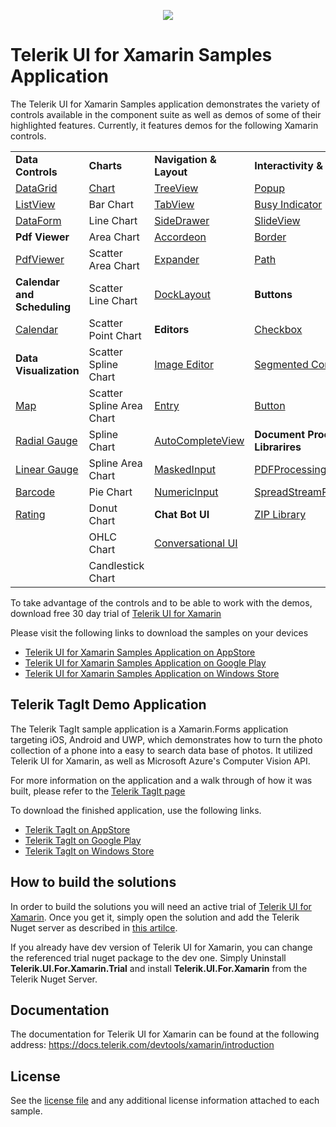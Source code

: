 <p align="center"> <img src="../master/_Samples Application/Telerik-UI-For-Xamarin-SDK-Image.png"/></p>

Telerik UI for Xamarin Samples Application
======================
The Telerik UI for Xamarin Samples application demonstrates the variety of controls available in the component suite as well as demos of some of their highlighted features. Currently, it features demos for the following Xamarin controls.

|   |   |   |   |
|---|---|---|---|
| **Data Controls**                                                  | **Charts**                                                                           | **Navigation & Layout**                                                  | **Interactivity & UX**  
|[DataGrid](https://www.telerik.com/xamarin-ui/datagrid)             | [Chart](https://www.telerik.com/xamarin-ui/chart)                                    |[TreeView](https://www.telerik.com/xamarin-ui/treeview)                   | [Popup](https://www.telerik.com/xamarin-ui/popup)       
|[ListView](https://www.telerik.com/xamarin-ui/listview)             | Bar Chart                                                                            |[TabView](https://www.telerik.com/xamarin-ui/tabview)                     | [Busy Indicator](https://www.telerik.com/xamarin-ui/busy-indicator)
|[DataForm](https://www.telerik.com/xamarin-ui/dataform)             | Line Chart                                                                           |[SideDrawer](https://www.telerik.com/xamarin-ui/sidedrawer)               | [SlideView](https://www.telerik.com/xamarin-ui/slideview)  
| **Pdf Viewer**                                                     | Area Chart                                                                           |[Accordeon](https://www.telerik.com/xamarin-ui/accordion)                 | [Border](https://www.telerik.com/xamarin-ui/border)  
|[PdfViewer](https://www.telerik.com/xamarin-ui/pdfviewer)           | Scatter Area Chart                                                                   |[Expander](https://www.telerik.com/xamarin-ui/expander)                   | [Path](https://www.telerik.com/xamarin-ui/radpath)     
| **Calendar and Scheduling**                                        | Scatter Line Chart                                                                   |[DockLayout](https://www.telerik.com/xamarin-ui/docklayout)               | **Buttons**
|[Calendar](https://www.telerik.com/xamarin-ui/calendar)             | Scatter Point Chart                                                                  | **Editors**                                                              | [Checkbox](https://www.telerik.com/xamarin-ui/checkbox)
| **Data Visualization**                                             | Scatter Spline Chart                                                                 |[Image Editor](https://www.telerik.com/xamarin-ui/image-editor)           | [Segmented Control](https://www.telerik.com/xamarin-ui/segmented)
|[Map](https://www.telerik.com/xamarin-ui/map)                       | Scatter Spline Area Chart                                                            |[Entry](https://www.telerik.com/xamarin-ui/radentry)                      | [Button](https://www.telerik.com/xamarin-ui/buttons)
|[Radial Gauge](https://www.telerik.com/xamarin-ui/gauges)           | Spline Chart                                                                         |[AutoCompleteView](https://www.telerik.com/xamarin-ui/autocompleteview)   | **Document Processing Librarires**   
|[Linear Gauge](https://www.telerik.com/xamarin-ui/gauges)           | Spline Area Chart                                                                    |[MaskedInput](https://www.telerik.com/xamarin-ui/maskedinput)             | [PDFProcessing](https://www.telerik.com/xamarin-ui/pdfprocessing)
|[Barcode](https://www.telerik.com/xamarin-ui/barcode)               | Pie Chart                                                                            |[NumericInput](https://www.telerik.com/xamarin-ui/numericinput)           | [SpreadStreamProcessing](https://www.telerik.com/xamarin-ui/spreadstreamprocessing)
|[Rating](https://www.telerik.com/xamarin-ui/rating)                 | Donut Chart                                                                          | **Chat Bot UI**                                                          | [ZIP Library](https://www.telerik.com/xamarin-ui/zip-library)     
|                                                                    | OHLC Chart                                                                           |[Conversational UI](https://www.telerik.com/xamarin-ui/conversational-ui) |                                                                      | 
|                                                                    | Candlestick Chart                                                                    |                                                                          | 
                

To take advantage of the controls and to be able to work with the demos, download free 30 day trial of [Telerik UI for Xamarin](https://www.telerik.com/xamarin-ui)

Please visit the following links to download the samples on your devices
* [Telerik UI for Xamarin Samples Application on AppStore](https://itunes.apple.com/dm/app/telerik-ui-for-xamarin-examples/id1083924868?mt=8)
* [Telerik UI for Xamarin Samples Application on Google Play](https://play.google.com/store/apps/details?id=com.telerik.xamarin&hl=en)
* [Telerik UI for Xamarin Samples Application on Windows Store](https://www.microsoft.com/en-us/store/p/telerik-ui-for-xamarin-examples/9pld1kn2tcxs)

Telerik TagIt Demo Application
-------
The Telerik TagIt sample application is a Xamarin.Forms application targeting iOS, Android and UWP, which demonstrates how to turn the photo collection of a phone into a easy to search data base of photos. It utilized Telerik UI for Xamarin, as well as Microsoft Azure's Computer Vision API. 

For more information on the application and a walk through of how it was built, please refer to the [Telerik TagIt page](https://www.telerik.com/xamarin-ui/telerik-tagit)

To download the finished application, use the following links. 
* [Telerik TagIt on AppStore](https://apps.apple.com/us/app/telerik-tagit/id1310584457)
* [Telerik TagIt on Google Play](https://play.google.com/store/apps/details?id=com.telerik.tagit)
* [Telerik TagIt on Windows Store](https://www.microsoft.com/en-us/store/p/telerik-tagit/9pb07plrwpfs)

## How to build the solutions
In order to build the solutions you will need an active trial of [Telerik UI for Xamarin](https://www.telerik.com/xamarin-ui). Once you get it, simply open the solution and add the Telerik Nuget server as described in [this artilce](https://docs.telerik.com/devtools/xamarin/installation-and-deployment/telerik-nuget-server). 

If you already have dev version of Telerik UI for Xamarin, you can change the referenced trial nuget package to the dev one. Simply Uninstall **Telerik.UI.For.Xamarin.Trial** and install **Telerik.UI.For.Xamarin** from the Telerik Nuget Server. 

## Documentation
The documentation for Telerik UI for Xamarin can be found at the following address: https://docs.telerik.com/devtools/xamarin/introduction

License
-------

See the [license file](LICENSE.md) and any additional license information attached to each sample.

